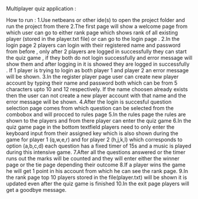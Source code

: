 Multiplayer quiz application :

How to run :
1.Use netbeans or other ide(s) to open the project folder and run the project from there 
2.The first page will show a welcome page from which user can go to either rank page which shows rank of all existing player (stored in the player.txt file) or can go to the login page .
2.In the login page 2 players can login with their registered name and password from before , only after 2 players are logged in successfully they can start the quiz game , if they both do not login successfully and error message will show them and after logging in it is showed they are logged in successfully . If 1 player is trying to login as both player 1 and player 2 an error message will be shown.
3.In the register player page user can create new player account by typing their name and password both which can be from 5 characters upto 10 and 12 respectively. If the name choosen already exists then the user can not create a new player account with that name and the error message will be shown.
4.After the login is succesful question selection page comes from which question can be selected from the combobox and will procced to rules page
5.In the rules page the rules are shown to the players and from there player can enter the quiz game
6.In the quiz game page in the bottom textfield players need to only enter the keyboard input from their assigned key which is also shown during the game for player 1 (q,w,e,r) and for player 2 (h,j,k,l) which corresponds to option (a,b,c,d) each question has a fixed timer of 15s and a music is played during this intensive game.
7.After all the questions answered or the timer runs out the marks will be counted and they will enter either the winner page or the tie page depending their outcome
8.If a player wins the game he will get 1 point in his account from which he can see the rank page.
9.In the rank page top 10 players stored in the file(player.txt) will be shown it is updated even after the quiz game is finished
10.In the exit page players will get a goodbye message.




